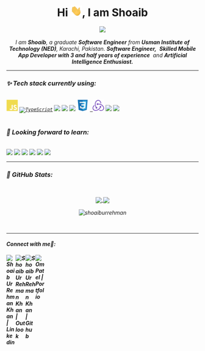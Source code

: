 <h1 align="center">Hi <img src="https://raw.githubusercontent.com/ABSphreak/ABSphreak/master/gifs/Hi.gif" width="30px">, I am Shoaib</h1>
<p align="center">
  <a href="https://github.com/Ratheshan03/readme-typing-svg"><img src="https://readme-typing-svg.herokuapp.com?lines=Software+Engineer;Mobile+App+Developer;Aspiring+Learner&center=true&width=500&height=50"></a>
</p>

<p align="center">
  <em>
    I am <b>Shoaib</b>, a graduate <b>Software Engineer</b> from <b>Usman Institute of Technology (NED)</b>, Karachi, Pakistan.
    <b>Software Engineer,</b>&nbsp; <b>Skilled Mobile App Developer with 3 and half years of experience</b>&nbsp; and <b> Artificial Intelligence Enthusiast.</b> 
  <br>
</p>

---


<h3>  ✨ Tech stack currently using:</h3>
<br>
<code><a href="https://www.javascript.com/" target="_blank"><img height="30" src="https://raw.githubusercontent.com/devicons/devicon/master/icons/javascript/javascript-plain.svg"></a></code>
<code><a href="https://www.typescriptlang.org/" target="_blank"><img height="30" src="https://www.vectorlogo.zone/logos/typescriptlang/typescriptlang-icon.svg" alt="TypeScript"></a></code>
<code><a href="https://reactnative.dev/" target="_blank"><img height="30" src="https://www.vectorlogo.zone/logos/reactjs/reactjs-icon.svg"></a></code>
<code><a href="https://reactjs.org/" target="_blank"><img height="30" src="https://www.vectorlogo.zone/logos/reactjs/reactjs-icon.svg"></a></code>
<code><a href="https://www.w3schools.com/html/" target="_blank"><img height="30" src="https://www.vectorlogo.zone/logos/w3_html5/w3_html5-icon.svg"></a></code>
<code><a href="https://www.w3schools.com/css/" target="_blank"><img height="30" src="https://raw.githubusercontent.com/devicons/devicon/master/icons/css3/css3-original.svg"></a></code>
<code><a href="https://redux.js.org" target="_blank"> <img src="https://raw.githubusercontent.com/devicons/devicon/master/icons/redux/redux-original.svg" alt="redux" height="30"></a></code>
<code><a href="https://getbootstrap.com/" target="_blank"><img height="30" src="https://upload.wikimedia.org/wikipedia/commons/thumb/b/b2/Bootstrap_logo.svg/512px-Bootstrap_logo.svg.png?20210507000024"></a></code>
<code><a href="https://git-scm.com/" target="_blank"><img height="30" src="https://www.vectorlogo.zone/logos/git-scm/git-scm-icon.svg"></a></code>
<br><br>


<h3>
  🌱 Looking forward to learn:
</h3>
<br>
<code><a href="https://nextjs.org/" target="_blank"><img height="30" src="https://upload.wikimedia.org/wikipedia/commons/thumb/1/10/Cib-next-js_%28CoreUI_Icons_v1.0.0%29.svg/120px-Cib-next-js_%28CoreUI_Icons_v1.0.0%29.svg.png"></a></code>
<code><a href="https://flutter.dev/" target="_blank"><img height="30" src="https://www.vectorlogo.zone/logos/flutterio/flutterio-icon.svg"></a></code>
<code><a href="https://cloud.google.com/" target="_blank"><img height="30" src="https://www.vectorlogo.zone/logos/google_cloud/google_cloud-icon.svg"></a></code>
<code><a href="https://analytics.google.com/" target="_blank"><img height="30" src="https://www.vectorlogo.zone/logos/google_analytics/google_analytics-icon.svg"></a></code>
<code><a href="https://www.tensorflow.org/" target="_blank"><img height="30" src="https://www.vectorlogo.zone/logos/tensorflow/tensorflow-icon.svg"></a></code>
<code><a href="https://aws.amazon.com/" target="_blank"><img height="30" src="https://www.vectorlogo.zone/logos/amazon_aws/amazon_aws-icon.svg"></a></code>
<br>

---

<h3>
 📔 GitHub Stats:
</h3>
<br>
<p align="center">
  <a href="https://github.com/shoaiburrehman">
    <img align="center"  height="175px" src="https://github-readme-stats.vercel.app/api?username=shoaiburrehman&show_icons=true&hide_border=true&title_color=94b4a4&amp&icon_color=FFFFFF&amp&text_color=FFFFFF&amp&bg_color=000000&count_private=true&include_all_commits=true"/>
  </a>
  <a href="https://github.com/shoaiburrehman">
    <img align="center" height="175px"  src="https://github-readme-stats.vercel.app/api/top-langs/?username=shoaiburrehman&text_color=FFFFFF&bg_color=000000&title_color=94b4a4&langs_count=15&layout=compact&hide_border=true" />
  </a>
</p>
  <p align="center"><img align="center" src="https://github-readme-streak-stats.herokuapp.com/?user=shoaiburrehman&text_color=FFFFFF&bg_color=000000&title_color=94b4a4&langs_count=15&layout=compact&hide_border=true" alt="shoaiburrehman" /></p>
<br>

---

<h4> Connect with me🤝: <h4>
<a href="https://www.linkedin.com/in/shoaiburrehmankhan/">
 <img align="left" alt=" Shoaib Ur Rehman Khan | Linkedin" width="24px" src="https://www.vectorlogo.zone/logos/linkedin/linkedin-icon.svg" />
</a>
<a href="mailto:shoaiburrehman@outlook.com">
  <img align="left" alt="Shoaib Ur Rehman Khan | Outlook" width="26px" src="https://www.vectorlogo.zone/logos/outlook/outlook-icon.svg" />
</a>
 <a href="https://github.com/shoaiburrehman">
  <img align="left" alt="Shoaib Ur Rehman Khan | Github" width="26px" src="https://www.vectorlogo.zone/logos/github/github-tile.svg" />
</a>
<a href="https://shoaiburrehman.github.io/">
  <img align="left" alt="Om Patel | Portfolio" width="26px" src="https://www.svgrepo.com/show/474386/internet.svg" />
</a>
<br>
